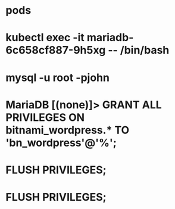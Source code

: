 # pods
# kubectl exec -it mariadb-6c658cf887-9h5xg -- /bin/bash
# mysql -u root -pjohn
# MariaDB [(none)]> GRANT ALL PRIVILEGES ON bitnami_wordpress.* TO 'bn_wordpress'@'%';
# FLUSH PRIVILEGES;
# FLUSH PRIVILEGES;
#
